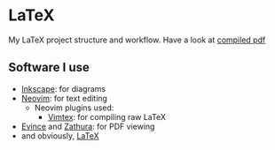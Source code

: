 # LaTeX
My LaTeX project structure and workflow.
Have a look at [compiled pdf](main.pdf)

## Software I use
* [Inkscape](https://inkscape.org): for diagrams
* [Neovim](https://neovim.io): for text editing
    * Neovim plugins used:
        * [Vimtex](https://github.com/lervag/vimtex): for compiling raw LaTeX
* [Evince](https://archlinux.org/packages/extra/x86_64/evince/) and [Zathura](https://pwmt.org/projects/zathura/): for PDF viewing
* and obviously, [LaTeX](https://latex-project.org)
